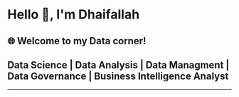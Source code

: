  # Hello 👋, I'm Dhaifallah

## 🌐 Welcome to my Data corner!

## Data Science | Data Analysis | Data Managment | Data Governance | Business Intelligence Analyst



---


